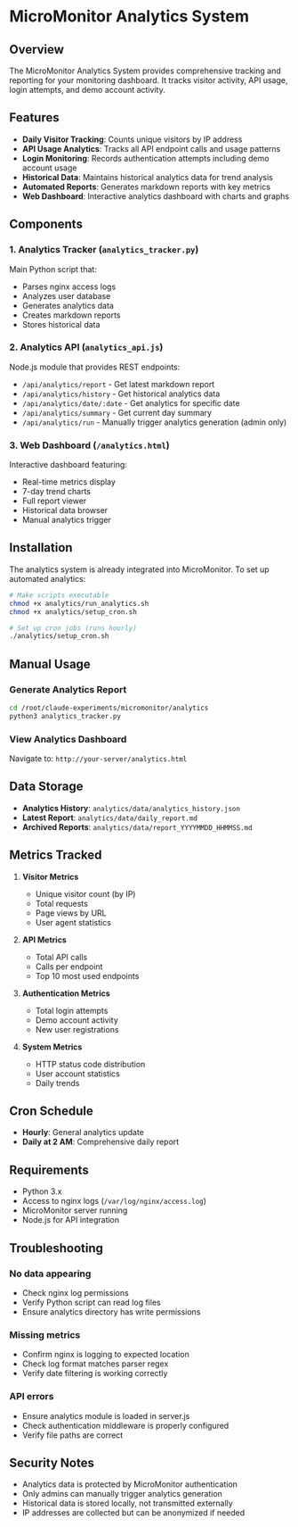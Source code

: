 # MicroMonitor Analytics System

## Overview
The MicroMonitor Analytics System provides comprehensive tracking and reporting for your monitoring dashboard. It tracks visitor activity, API usage, login attempts, and demo account activity.

## Features

- **Daily Visitor Tracking**: Counts unique visitors by IP address
- **API Usage Analytics**: Tracks all API endpoint calls and usage patterns  
- **Login Monitoring**: Records authentication attempts including demo account usage
- **Historical Data**: Maintains historical analytics data for trend analysis
- **Automated Reports**: Generates markdown reports with key metrics
- **Web Dashboard**: Interactive analytics dashboard with charts and graphs

## Components

### 1. Analytics Tracker (`analytics_tracker.py`)
Main Python script that:
- Parses nginx access logs
- Analyzes user database
- Generates analytics data
- Creates markdown reports
- Stores historical data

### 2. Analytics API (`analytics_api.js`)
Node.js module that provides REST endpoints:
- `/api/analytics/report` - Get latest markdown report
- `/api/analytics/history` - Get historical analytics data
- `/api/analytics/date/:date` - Get analytics for specific date
- `/api/analytics/summary` - Get current day summary
- `/api/analytics/run` - Manually trigger analytics generation (admin only)

### 3. Web Dashboard (`/analytics.html`)
Interactive dashboard featuring:
- Real-time metrics display
- 7-day trend charts
- Full report viewer
- Historical data browser
- Manual analytics trigger

## Installation

The analytics system is already integrated into MicroMonitor. To set up automated analytics:

```bash
# Make scripts executable
chmod +x analytics/run_analytics.sh
chmod +x analytics/setup_cron.sh

# Set up cron jobs (runs hourly)
./analytics/setup_cron.sh
```

## Manual Usage

### Generate Analytics Report
```bash
cd /root/claude-experiments/micromonitor/analytics
python3 analytics_tracker.py
```

### View Analytics Dashboard
Navigate to: `http://your-server/analytics.html`

## Data Storage

- **Analytics History**: `analytics/data/analytics_history.json`
- **Latest Report**: `analytics/data/daily_report.md`
- **Archived Reports**: `analytics/data/report_YYYYMMDD_HHMMSS.md`

## Metrics Tracked

1. **Visitor Metrics**
   - Unique visitor count (by IP)
   - Total requests
   - Page views by URL
   - User agent statistics

2. **API Metrics**
   - Total API calls
   - Calls per endpoint
   - Top 10 most used endpoints

3. **Authentication Metrics**
   - Total login attempts
   - Demo account activity
   - New user registrations

4. **System Metrics**
   - HTTP status code distribution
   - User account statistics
   - Daily trends

## Cron Schedule

- **Hourly**: General analytics update
- **Daily at 2 AM**: Comprehensive daily report

## Requirements

- Python 3.x
- Access to nginx logs (`/var/log/nginx/access.log`)
- MicroMonitor server running
- Node.js for API integration

## Troubleshooting

### No data appearing
- Check nginx log permissions
- Verify Python script can read log files
- Ensure analytics directory has write permissions

### Missing metrics
- Confirm nginx is logging to expected location
- Check log format matches parser regex
- Verify date filtering is working correctly

### API errors
- Ensure analytics module is loaded in server.js
- Check authentication middleware is properly configured
- Verify file paths are correct

## Security Notes

- Analytics data is protected by MicroMonitor authentication
- Only admins can manually trigger analytics generation
- Historical data is stored locally, not transmitted externally
- IP addresses are collected but can be anonymized if needed